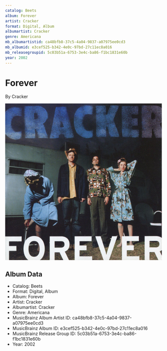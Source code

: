 ```yaml
---
catalog: Beets
album: Forever
artist: Cracker
format: Digital, Album
albumartist: Cracker
genre: Americana
mb_albumartistid: ca48bfb8-37c5-4a04-9837-a07975ee0cd3
mb_albumid: e3cef525-b342-4e0c-97bd-27c11ec8a016
mb_releasegroupid: 5c03b51a-6753-3e4c-ba86-f1bc1831e60b
year: 2002
---
```


# Forever

By Cracker

![](../../assets/beetscovers/Cracker-Forever.jpg)

## Album Data

- Catalog: Beets
- Format: Digital, Album
- Album: Forever
- Artist: Cracker
- Albumartist: Cracker
- Genre: Americana
- MusicBrainz Album Artist ID: ca48bfb8-37c5-4a04-9837-a07975ee0cd3
- MusicBrainz Album ID: e3cef525-b342-4e0c-97bd-27c11ec8a016
- MusicBrainz Release Group ID: 5c03b51a-6753-3e4c-ba86-f1bc1831e60b
- Year: 2002

